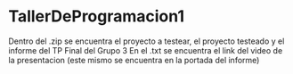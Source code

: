 # TallerDeProgramacion1
Dentro del .zip se encuentra el proyecto a testear, el proyecto testeado y el informe del TP Final del Grupo 3
En el .txt se encuentra el link del video de la presentacion (este mismo se encuentra en la portada del informe)
